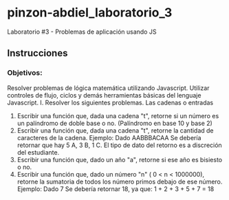# pinzon-abdiel_laboratorio_3
Laboratorio #3 - Problemas de aplicación usando JS

## Instrucciones
### Objetivos:
Resolver problemas de lógica matemática utilizando Javascript.
Utilizar controles de flujo, ciclos y demás herramientas básicas del lenguaje Javascript.
I. Resolver los siguientes problemas. Las cadenas o entradas
1. Escribir una función que, dada una cadena "t", retorne si un número es un palíndromo de doble base o no. (Palíndromo en base 10 y base 2)
2. Escribir una función que, dada una cadena "t", retorne la cantidad de caracteres de la cadena.
Ejemplo: Dado AABBBACAA
Se debería retornar que hay 5 A, 3 B, 1 C. El tipo de dato del retorno es a discreción del estudiante.
3. Escribir una función que, dado un año "a", retorne si ese año es bisiesto o no.
4. Escribir una función que, dado un número "n" ( 0 < n < 1000000), retorne la sumatoria de todos los número primos debajo de ese número.
Ejemplo: Dado 7
Se debería retornar 18, ya que: 1 + 2 + 3 + 5 + 7 = 18
